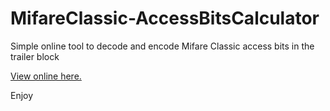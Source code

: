 # MifareClassic-AccessBitsCalculator

Simple online tool to decode and encode Mifare Classic access bits in the trailer block

[View online here.](https://htmlpreview.github.io/?https://raw.githubusercontent.com/lbrmnk/MifareClassic-AccessBitsCalculator/master/index.html)

Enjoy
